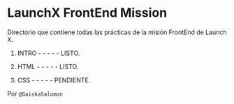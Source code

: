 # LaunchX FrontEnd Mission
Directorio que contiene todas las prácticas de la misión FrontEnd de Launch X.
>
1. INTRO - - - - -  LISTO.
>
2. HTML  - - - - -  LISTO.
>
3. CSS  - - - - -  PENDIENTE.


Por `@GaiskaSalomon`
